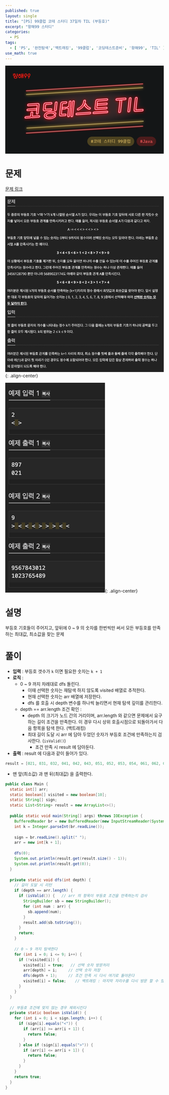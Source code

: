 ```yaml
---
published: true
layout: single
title: "[PS] 99클럽 코테 스터디 37일차 TIL (부등호)"
excerpt: "항해99 스터디"
categories:
  - PS
tags:
  - [ 'PS', '완전탐색','백트래킹', '99클럽', '코딩테스트준비', '항해99', 'TIL' ]
use_math: true
---
```



![img_3.png](https://github.com/zhtmr/static-files-for-posting/blob/main/static-files-for-posting/20240722/99club_TIL_thumbnail/%EA%B8%B0%EB%B3%B8%ED%98%951_java.png?raw=true)

# 문제

[문제 링크](https://www.acmicpc.net/problem/2529)

![img_3.png](https://github.com/zhtmr/static-files-for-posting/blob/main/static-files-for-posting/20240827/ex1.png?raw=true){: .align-center}

![img_4.png](https://github.com/zhtmr/static-files-for-posting/blob/main/static-files-for-posting/20240827/ex2.png?raw=true){: .align-center}

# 설명
부등호 기호들이 주어지고, 앞뒤에 0 ~ 9 의 숫자를 한번씩만 써서 모든 부등호를 만족하는 최대값, 최소값을 찾는 문제
# 풀이
- **입력** : 부등호 갯수가 `k` 이면 필요한 숫자는 `k + 1`
- **로직** : 
  - 0 ~ 9 까지 차례대로 dfs 돌린다. 
    - 이때 선택한 숫자는 재탐색 하지 않도록 visited 배열로 추적한다.
    - 현재 선택한 숫자는 arr 배열에 저장한다.
    - dfs 를 호출 시 depth 변수를 하나씩 늘리면서 현재 탐색 깊이를 관리한다. 
  - depth == arr.length 조건 확인 :
    - depth 의 크기가 노드 간의 거리이며, arr.length 와 같으면 문제에서 요구하는 길이 조건을 만족한다. 이 경우 다시 상위 호출시점으로 되돌아가서 다음 항목을 탐색 한다. (백트래킹)
    - 최대 길이 도달 시 arr 에 담아 두었던 숫자가 부등호 조건에 만족하는지 검사한다. (`isValid()`)
      - 조건 만족 시 result 에 담아둔다.
- **출력** : result 에 다음과 같이 들어가 있다. 
```java
result = [021, 031, 032, 041, 042, 043, 051, 052, 053, 054, 061, 062, 063, 064, 065, 071, 072, 073, 074, 075, 076, 081, 082, 083, 084, 085, 086, 087, 091, 092, 093, 094, 095, 096, 097, 098, 120, 130, 132, 140, 142, 143, 150, 152, 153, 154, 160, 162, 163, 164, 165, 170, 172, 173, 174, 175, 176, 180, 182, 183, 184, 185, 186, 187, 190, 192, 193, 194, 195, 196, 197, 198, 230, 231, 240, 241, 243, 250, 251, 253, 254, 260, 261, 263, 264, 265, 270, 271, 273, 274, 275, 276, 280, 281, 283, 284, 285, 286, 287, 290, 291, 293, 294, 295, 296, 297, 298, 340, 341, 342, 350, 351, 352, 354, 360, 361, 362, 364, 365, 370, 371, 372, 374, 375, 376, 380, 381, 382, 384, 385, 386, 387, 390, 391, 392, 394, 395, 396, 397, 398, 450, 451, 452, 453, 460, 461, 462, 463, 465, 470, 471, 472, 473, 475, 476, 480, 481, 482, 483, 485, 486, 487, 490, 491, 492, 493, 495, 496, 497, 498, 560, 561, 562, 563, 564, 570, 571, 572, 573, 574, 576, 580, 581, 582, 583, 584, 586, 587, 590, 591, 592, 593, 594, 596, 597, 598, 670, 671, 672, 673, 674, 675, 680, 681, 682, 683, 684, 685, 687, 690, 691, 692, 693, 694, 695, 697, 698, 780, 781, 782, 783, 784, 785, 786, 790, 791, 792, 793, 794, 795, 796, 798, 890, 891, 892, 893, 894, 895, 896, 897]
```
- 맨 앞(최소값) 과 맨 뒤(최대값) 을 출력한다.


```java
public class Main {
  static int[] arr;
  static boolean[] visited = new boolean[10];
  static String[] sign;
  static List<String> result = new ArrayList<>();

  public static void main(String[] args) throws IOException {
    BufferedReader br = new BufferedReader(new InputStreamReader(System.in));
    int k = Integer.parseInt(br.readLine());

    sign = br.readLine().split(" ");
    arr = new int[k + 1];

    dfs(0);
    System.out.println(result.get(result.size() - 1));
    System.out.println(result.get(0));
  }

  private static void dfs(int depth) {
    // 길이 도달 시 리턴
    if (depth == arr.length) {
      if (isValid()) {   // arr 의 항목이 부등호 조건을 만족하는지 검사
        StringBuilder sb = new StringBuilder();
        for (int num : arr) {
          sb.append(num);
        }
        result.add(sb.toString());
      }
      return;
    }
    
    // 0 ~ 9 까지 탐색한다
    for (int i = 0; i <= 9; i++) {
      if (!visited[i]) {
        visited[i] = true;   // 선택 숫자 방문처리
        arr[depth] = i;     // 선택 숫자 저장
        dfs(depth + 1);     // 조건 만족 시 다시 여기로 돌아온다
        visited[i] = false;    // 백트래킹 : 마지막 자리수를 다시 방문 할 수 있도록 false 로 만든다
      }
    }
  }

  // 부등호 조건에 맞지 않는 경우 제외시킨다
  private static boolean isValid() {
    for (int i = 0; i < sign.length; i++) {
      if (sign[i].equals("<")) {
        if (arr[i] >= arr[i + 1]) {
          return false;
        }
      } else if (sign[i].equals(">")) {
        if (arr[i] <= arr[i + 1]) {
          return false;
        }
      }
    }
    return true;
  }
}
```
